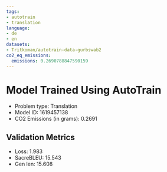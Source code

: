 ```yaml
---
tags:
- autotrain
- translation
language:
- de
- en
datasets:
- Tritkoman/autotrain-data-gurbswab2
co2_eq_emissions:
  emissions: 0.2690788847590159
---
```


# Model Trained Using AutoTrain

- Problem type: Translation
- Model ID: 1619457138
- CO2 Emissions (in grams): 0.2691

## Validation Metrics

- Loss: 1.983
- SacreBLEU: 15.543
- Gen len: 15.608